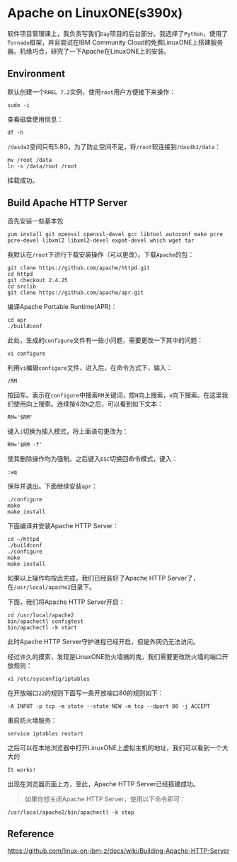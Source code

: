 # Apache on LinuxONE(s390x)

软件项目管理课上，我负责写我们`Day`项目的后台部分。我选择了`Python`，使用了`Tornado`框架，并且尝试在IBM Community Cloud的免费LinuxONE上搭建服务器。机缘巧合，研究了一下Apache在LinuxONE上的安装。

## Environment

默认创建一个`RHEL 7.2`实例，使用`root`用户方便接下来操作：

    sudo -i  

查看磁盘使用信息：

    df -h

`/dasda2`空间只有5.8G，为了防止空间不足，将`/root`软连接到`/dasdb1/data`：

    mv /root /data
    ln -s /data/root /root

挂载成功。  

## Build Apache HTTP Server

首先安装一些基本包

    yum install git openssl openssl-devel gcc libtool autoconf make pcre pcre-devel libxml2 libxml2-devel expat-devel which wget tar

我默认在`/root`下进行下载安装操作（可以更改）。下载`Apache`的包：

    git clone https://github.com/apache/httpd.git
    cd httpd
    git checkout 2.4.25
    cd srclib
    git clone https://github.com/apache/apr.git

编译Apache Portable Runtime(APR)：

    cd apr
    ./buildconf

此处，生成的`configure`文件有一些小问题，需要更改一下其中的问题：

    vi configure

利用`vi`编辑`configure`文件，进入后，在命令方式下，输入：

    /RM

按回车。表示在`configure`中搜索`RM`关键词，按`N`向上搜索，`n`向下搜索。在这里我们使用向上搜索。连续按4次`N`之后，可以看到如下文本：

    RM='$RM'

键入`i`切换为插入模式，将上面语句更改为：

	RM='$RM -f'

使其删除操作均为强制。之后键入`ESC`切换回命令模式，键入：

	:wq

保存并退出。下面继续安装`apr`：

	./configure
	make
	make install
	
下面编译并安装Apache HTTP Server：

	cd ~/httpd
	./buildconf
	./configure
	make
	make install

如果以上操作均按此完成，我们已经装好了Apache HTTP Server了，在`/usr/local/apache2`目录下。

下面，我们将Apache HTTP Server开启：

	cd /usr/local/apache2
	bin/apachectl configtest
	bin/apachectl -k start



此时Apache HTTP Server守护进程已经开启，但是外网仍无法访问。

经过许久的摸索，发现是LinuxONE防火墙搞的鬼，我们需要更改防火墙的端口开放规则：

	vi /etc/sysconfig/iptables

在开放端口`22`的规则下面写一条开放端口80的规则如下：

	-A INPUT -p tcp -m state --state NEW -m tcp --dport 80 -j ACCEPT

重启防火墙服务：

	service iptables restart

之后可以在本地浏览器中打开LinuxONE上虚拟主机的地址，我们可以看到一个大大的

	It works!

出现在浏览器页面上方，至此，Apache HTTP Server已经搭建成功。

>如果你想关闭Apache HTTP Server，使用以下命令即可：

	/usr/local/apache2/bin/apachectl -k stop

## Reference
https://github.com/linux-on-ibm-z/docs/wiki/Building-Apache-HTTP-Server
